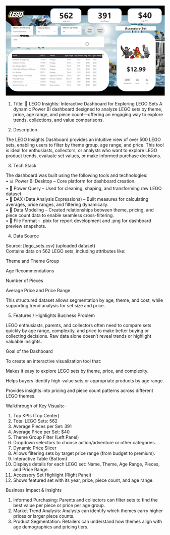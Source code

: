 ![IMG](https://github.com/mitali-12-3/LEGO-Insights-Dashboard/blob/main/output.png)

1. Title: 🧱 LEGO Insights: Interactive Dashboard for Exploring LEGO Sets
A dynamic Power BI dashboard designed to analyze LEGO sets by theme, price, age range, and piece count—offering an engaging way to explore trends, collections, and value comparisons.

2. Description

The LEGO Insights Dashboard provides an intuitive view of over 500 LEGO sets, enabling users to filter by theme group, age range, and price. This tool is ideal for enthusiasts, collectors, or analysts who want to explore LEGO product trends, evaluate set values, or make informed purchase decisions.

3. Tech Stack

The dashboard was built using the following tools and technologies:<br>
• 📊 Power BI Desktop – Core platform for dashboard creation.<br>
• 📂 Power Query – Used for cleaning, shaping, and transforming raw LEGO dataset.<br>
• 🧠 DAX (Data Analysis Expressions) – Built measures for calculating averages, price ranges, and filtering dynamically.<br>
• 📝 Data Modeling – Created relationships between theme, pricing, and piece count data to enable seamless cross-filtering.<br>
• 📁 File Format – .pbix for report development and .png for dashboard preview snapshots.

4. Data Source

Source: [lego_sets.csv] (uploaded dataset)<br>
Contains data on 562 LEGO sets, including attributes like:

Theme and Theme Group

Age Recommendations

Number of Pieces

Average Price and Price Range

This structured dataset allows segmentation by age, theme, and cost, while supporting trend analysis for set size and price.

5. Features / Highlights
Business Problem

LEGO enthusiasts, parents, and collectors often need to compare sets quickly by age range, complexity, and price to make better buying or collecting decisions. Raw data alone doesn’t reveal trends or highlight valuable insights.

Goal of the Dashboard

To create an interactive visualization tool that:

Makes it easy to explore LEGO sets by theme, price, and complexity.

Helps buyers identify high-value sets or appropriate products by age range.

Provides insights into pricing and piece count patterns across different LEGO themes.

Walkthrough of Key Visuals:-

1. Top KPIs (Top Center)
2. Total LEGO Sets: 562
3. Average Pieces per Set: 391
4. Average Price per Set: $40
5. Theme Group Filter (Left Panel)
6. Dropdown selectors to choose action/adventure or other categories.
7. Dynamic Price Slicer
8. Allows filtering sets by target price range (from budget to premium).
9. Interactive Table (Bottom)
10. Displays details for each LEGO set: Name, Theme, Age Range, Pieces, and Price Range.
11. Accessory Set Highlight (Right Panel)
12. Shows featured set with its year, price, piece count, and age range.

Business Impact & Insights

1. Informed Purchasing: Parents and collectors can filter sets to find the best value per piece or price per age group.
2. Market Trend Analysis: Analysts can identify which themes carry higher prices or larger piece counts.
3. Product Segmentation: Retailers can understand how themes align with age demographics and pricing tiers.
